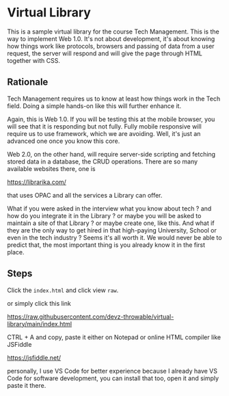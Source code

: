 # Virtual Library
This is a sample virtual library for the course 
Tech Management. This is the way to implement
Web 1.0. It's not about development, it's
about knowing how things work like
protocols, browsers and passing of data
from a user request, the server will respond
and will give the page through HTML together
with CSS.

## Rationale
Tech Management requires us to know at least 
how things work in the Tech field. 
Doing a simple hands-on like
this will further enhance it.

Again, this is Web 1.0. If you will be testing
this at the mobile browser, you will see
that it is responding but not fully. Fully
mobile responsive will require us to use 
framework, which we are avoiding. Well, it's
just an advanced one once you know this core.

Web 2.0, on the other hand, will require
server-side scripting and fetching stored
data in a database, the CRUD operations.
There are so many available websites there, 
one is 

https://librarika.com/

that uses OPAC and all the services a Library
can offer.

What if you were asked in the interview
what you know about tech ? and how do you
integrate it in the Library ? or maybe
you will be asked to maintain a site of that
Library ? or maybe create one, like this.
And what if they are the only way to get hired
in that high-paying University, School or even
in the tech industry ? Seems it's all worth it.
We would never be able to predict that, 
the most important thing is you already know
it in the first place.

## Steps
Click the `index.html` and click view `raw`.

or simply click this link

<https://raw.githubusercontent.com/devz-throwable/virtual-library/main/index.html>

CTRL + A and copy, paste it either on Notepad
or online HTML compiler like JSFiddle

https://jsfiddle.net/

personally, I use VS Code for better experience
because I already have VS Code for software development,
you can install that too, open it and simply paste it there.
